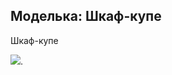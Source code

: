 ## Моделька: Шкаф-купе

<html>
  <p> Шкаф-купе </p>
  <p><img src=”F:\Working\Дипломная\-College-\Моделька Шкафа-купе\Скриншот\1.png”>.</p>
</html>
